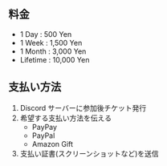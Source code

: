 ## 料金
- 1 Day : 500 Yen
- 1 Week : 1,500 Yen
- 1 Month : 3,000 Yen
- Lifetime : 10,000 Yen

## 支払い方法
1. Discord サーバーに参加後チケット発行
2. 希望する支払い方法を伝える
    - PayPay
    - PayPal
    - Amazon Gift
3. 支払い証書(スクリーンショットなど)を送信